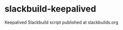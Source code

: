 slackbuild-keepalived
=====================

Keepalived Slackbuild script published at slackbuilds.org
